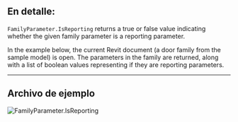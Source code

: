 ## En detalle:
`FamilyParameter.IsReporting` returns a true or false value indicating whether the given family parameter is a reporting parameter.

In the example below, the current Revit document (a door family from the sample model) is open. The parameters in the family are returned, along with a list of boolean values representing if they are reporting parameters.
___
## Archivo de ejemplo

![FamilyParameter.IsReporting](./Revit.Elements.FamilyParameter.IsReporting_img.jpg)

